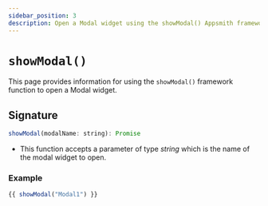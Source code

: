 ```yaml
---
sidebar_position: 3
description: Open a Modal widget using the showModal() Appsmith framework function.
---
```


# `showModal()`

This page provides information for using the `showModal()` framework function to open a Modal widget.

## Signature

```javascript
showModal(modalName: string): Promise
```

* This function accepts a parameter of type _string_ which is the name of the modal widget to open.

### Example

```javascript
{{ showModal("Modal1") }}
```